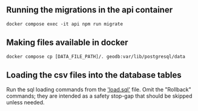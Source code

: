 ## Running the migrations in the api container
```
docker compose exec -it api npm run migrate
```

## Making files available in docker
```
docker compose cp [DATA_FILE_PATH]/. geodb:var/lib/postgresql/data
```

## Loading the csv files into the database tables
Run the sql loading commands from the ['load.sql'](load.sql) file. Omit the "Rollback" commands; they are intended as a safety stop-gap that should be skipped unless needed.
